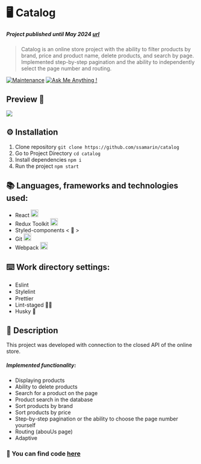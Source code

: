 # 🖥 Catalog
##### Project published until May 2024 [url](http://valantis-catalog-test.website.yandexcloud.net/)

> Catalog is an online store project with the ability to filter products by brand, price and product name, delete products, and search by page. Implemented step-by-step pagination and the ability to independently select the page number and routing.

[![Maintenance](https://img.shields.io/badge/Maintained%3F-yes-green.svg)](https://github.com/ssamarin/employees-management-system) [![Ask Me Anything !](https://img.shields.io/badge/Ask%20me-anything-1abc9c.svg)](https://t.me/ssamar1n)

## Preview 👀
<img src="https://i.imgur.com/VERnHsj.png">

## ⚙️ Installation

1. Clone repository `git clone https://github.com/ssamarin/catalog`
2. Go to Project Directory `cd catalog`
3. Install dependencies `npm i`
4. Run the project `npm start`

## 📚 Languages, frameworks and technologies used:

- React <img src="https://i.imgur.com/agg9yra.png" width="20" height="20">
- Redux Toolkit <img src="https://cdn.worldvectorlogo.com/logos/redux.svg" width="20" height="20">
- Styled-components < 💅 >
- Git  <img src="https://cdn.worldvectorlogo.com/logos/git-icon.svg" width="20" height="20">
- Webpack <img src="https://cdn.worldvectorlogo.com/logos/webpack-icon.svg" width="20" height="20">

## ⌨️ Work directory settings:

- Eslint <img src="https://cdn.freebiesupply.com/logos/large/2x/eslint-logo-png-transparent.png" width="15" height="15">
- Stylelint <img src="https://cdn.worldvectorlogo.com/logos/stylelint.svg" width="15" height="15">
- Prettier <img src="https://cdn.worldvectorlogo.com/logos/prettier-1.svg" width="15" height="15">
- Lint-staged 🚫💩
- Husky 🐶

## 📄 Description

This project was developed with connection to the closed API of the online store.

##### Implemented functionality: 
- Displaying products
- Ability to delete products
- Search for a product on the page
- Product search in the database
- Sort products by brand
- Sort products by price
- Step-by-step pagination or the ability to choose the page number yourself
- Routing (abouUs page)
- Adaptive

### 👋 You can find code [here](https://github.com/ssamarin/catalog)